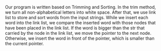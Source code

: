 Our program is written based on Trimming and Sorting. In the trim method, we turn all non-alphabetical letters into white space. After that, we use link list to store and sort words from the input strings. While we insert each word into the link list, we compare the inserted word with those nodes that have been placed in the link list. If the word is bigger than the str that carried by the node in the link list, we move the pointer to the next node. Otherwise, we insert the word in front of the pointer, which is smaller than the current pointer.
